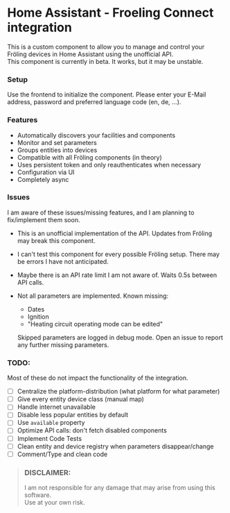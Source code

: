# Home Assistant - Froeling Connect integration

This is a custom component to allow you to manage and control your Fröling devices in Home Assistant using the unofficial API.  
This component is currently in beta. It works, but it may be unstable.

### Setup

Use the frontend to initialize the component. Please enter your E-Mail address, password and preferred language code (en, de, ...).

### Features

* Automatically discovers your facilities and components
* Monitor and set parameters 
* Groups entities into devices
* Compatible with all Fröling components (in theory)
* Uses persistent token and only reauthenticates when necessary
* Configuration via UI
* Completely async

### Issues

I am aware of these issues/missing features, and I am planning to fix/implement them soon.  

* This is an unofficial implementation of the API. Updates from Fröling may break this component.
* I can't test this component for every possible Fröling setup. There may be errors I have not anticipated.
* Maybe there is an API rate limit I am not aware of. Waits 0.5s between API calls.
* Not all parameters are implemented. Known missing:
   - Dates
   - Ignition
   - "Heating circuit operating mode can be edited"  
  
  Skipped parameters are logged in debug mode. Open an issue to report any further missing parameters.

### TODO:

Most of these do not impact the functionality of the integration.

- [ ] Centralize the platform-distribution (what platform for what parameter)
- [ ] Give every entity device class (manual map)
- [ ] Handle internet unavailable
- [ ] Disable less popular entities by default
- [ ] Use `available` property
- [ ] Optimize API calls: don't fetch disabled components
- [ ] Implement Code Tests
- [ ] Clean entity and device registry when parameters disappear/change
- [ ] Comment/Type and clean code

> ### DISCLAIMER:
> I am not responsible for any damage that may arise from using this software.  
> Use at your own risk.
